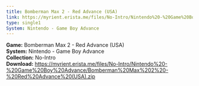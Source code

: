 ```yaml
---
title: Bomberman Max 2 - Red Advance (USA)
link: https://myrient.erista.me/files/No-Intro/Nintendo%20-%20Game%20Boy%20Advance/Bomberman%20Max%202%20-%20Red%20Advance%20(USA).zip
type: single1
System: Nintendo - Game Boy Advance
---
```

<b>Game:</b> Bomberman Max 2 - Red Advance (USA)<br>
<b>System:</b> Nintendo - Game Boy Advance<br>
<b>Collection:</b> No-Intro<br>
<b>Download:</b> https://myrient.erista.me/files/No-Intro/Nintendo%20-%20Game%20Boy%20Advance/Bomberman%20Max%202%20-%20Red%20Advance%20(USA).zip